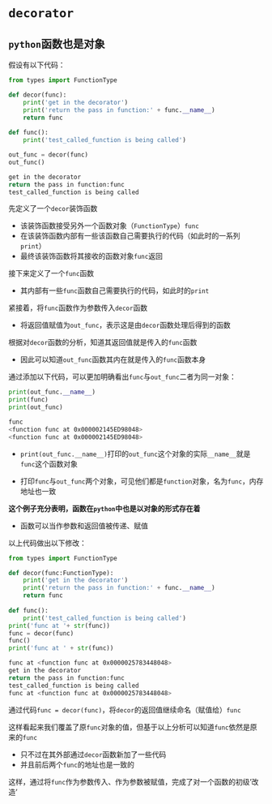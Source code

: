 # `decorator`

## `python`函数也是对象

假设有以下代码：

```python
from types import FunctionType

def decor(func):
    print('get in the decorator')
    print('return the pass in function:' + func.__name__)
    return func
    
def func():
    print('test_called_function is being called')

out_func = decor(func) 
out_func()
```

```bash
get in the decorator
return the pass in function:func
test_called_function is being called
```

先定义了一个`decor`装饰函数

* 该装饰函数接受另外一个函数对象（`FunctionType`）`func`
* 在该装饰函数内部有一些该函数自己需要执行的代码（如此时的一系列`print`）
* 最终该装饰函数将其接收的函数对象`func`返回

接下来定义了一个`func`函数

* 其内部有一些`func`函数自己需要执行的代码，如此时的`print`

紧接着，将`func`函数作为参数传入`decor`函数

* 将返回值赋值为`out_func`，表示这是由`decor`函数处理后得到的函数

根据对`decor`函数的分析，知道其返回值就是传入的`func`函数

* 因此可以知道`out_func`函数其内在就是传入的`func`函数本身

通过添加以下代码，可以更加明确看出`func`与`out_func`二者为同一对象：

```python
print(out_func.__name__)
print(func)
print(out_func)
```

```bash
func
<function func at 0x000002145ED98048>
<function func at 0x000002145ED98048>
```

* `print(out_func.__name__)`打印的`out_func`这个对象的实际`__name__`就是`func`这个函数对象

* 打印`func`与`out_func`两个对象，可见他们都是`function`对象，名为`func`，内存地址也一致

**这个例子充分表明，函数在`python`中也是以对象的形式存在着**

* 函数可以当作参数和返回值被传递、赋值

以上代码做出以下修改：

```python
from types import FunctionType

def decor(func:FunctionType):
    print('get in the decorator')
    print('return the pass in function:' + func.__name__)
    return func
    
def func():
    print('test_called_function is being called')
print('func at '+ str(func))
func = decor(func) 
func()
print('func at ' + str(func))
```

```bash
func at <function func at 0x0000025783448048>
get in the decorator
return the pass in function:func
test_called_function is being called
func at <function func at 0x0000025783448048>
```

通过代码`func = decor(func)`，将`decor`的返回值继续命名（赋值给）`func`

这样看起来我们覆盖了原`func`对象的值，但基于以上分析可以知道`func`依然是原来的`func`

* 只不过在其外部通过`decor`函数新加了一些代码
* 并且前后两个`func`的地址也是一致的

这样，通过将`func`作为参数传入、作为参数被赋值，完成了对一个函数的初级’改造’



